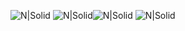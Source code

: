 




![N|Solid](http://brainjunkfood.com/wp-content/uploads/2015/09/pic_1561903.jpg )
![N|Solid](http://www.django-rest-framework.org/img/logo.png)![N|Solid](https://a248.e.akamai.net/secure.meetupstatic.com/photos/event/6/d/0/2/600_443067906.jpeg )
![N|Solid](https://4.bp.blogspot.com/-azz7FnuyEa0/Vj2fSbjKb1I/AAAAAAABKAs/cjuYIHasEWw/s400/Ubuntu_16.04_Migration_Python3_Logo.jpg)
